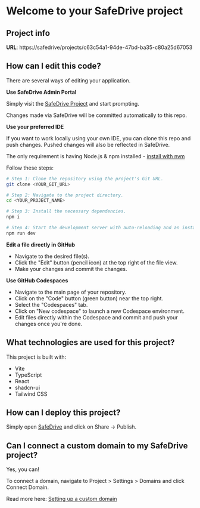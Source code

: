 # Welcome to your SafeDrive project

## Project info

**URL**: https://safedrive/projects/c63c54a1-94de-47bd-ba35-c80a25d67053

## How can I edit this code?

There are several ways of editing your application.

**Use SafeDrive Admin Portal**

Simply visit the [SafeDrive Project](https://SafeDrive.dev/projects/c63c54a1-94de-47bd-ba35-c80a25d67053) and start prompting.

Changes made via SafeDrive will be committed automatically to this repo.

**Use your preferred IDE**

If you want to work locally using your own IDE, you can clone this repo and push changes. Pushed changes will also be reflected in SafeDrive.

The only requirement is having Node.js & npm installed - [install with nvm](https://github.com/nvm-sh/nvm#installing-and-updating)

Follow these steps:

```sh
# Step 1: Clone the repository using the project's Git URL.
git clone <YOUR_GIT_URL>

# Step 2: Navigate to the project directory.
cd <YOUR_PROJECT_NAME>

# Step 3: Install the necessary dependencies.
npm i

# Step 4: Start the development server with auto-reloading and an instant preview.
npm run dev
```

**Edit a file directly in GitHub**

- Navigate to the desired file(s).
- Click the "Edit" button (pencil icon) at the top right of the file view.
- Make your changes and commit the changes.

**Use GitHub Codespaces**

- Navigate to the main page of your repository.
- Click on the "Code" button (green button) near the top right.
- Select the "Codespaces" tab.
- Click on "New codespace" to launch a new Codespace environment.
- Edit files directly within the Codespace and commit and push your changes once you're done.

## What technologies are used for this project?

This project is built with:

- Vite
- TypeScript
- React
- shadcn-ui
- Tailwind CSS

## How can I deploy this project?

Simply open [SafeDrive](https://SafeDrive.dev/projects/c63c54a1-94de-47bd-ba35-c80a25d67053) and click on Share -> Publish.

## Can I connect a custom domain to my SafeDrive project?

Yes, you can!

To connect a domain, navigate to Project > Settings > Domains and click Connect Domain.

Read more here: [Setting up a custom domain](https://docs.SafeDrive.dev/features/custom-domain#custom-domain)
